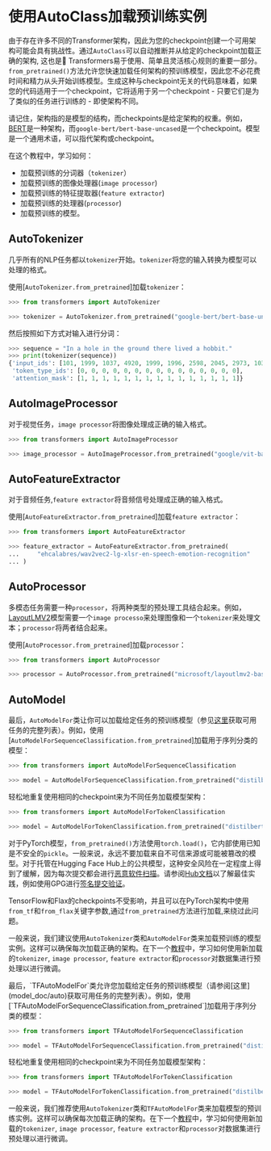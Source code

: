 <!--Copyright 2022 The HuggingFace Team. All rights reserved.

Licensed under the Apache License, Version 2.0 (the "License"); you may not use this file except in compliance with
the License. You may obtain a copy of the License at

http://www.apache.org/licenses/LICENSE-2.0

Unless required by applicable law or agreed to in writing, software distributed under the License is distributed on
an "AS IS" BASIS, WITHOUT WARRANTIES OR CONDITIONS OF ANY KIND, either express or implied. See the License for the
specific language governing permissions and limitations under the License.

⚠️ Note that this file is in Markdown but contain specific syntax for our doc-builder (similar to MDX) that may not be
rendered properly in your Markdown viewer.

-->

# 使用AutoClass加载预训练实例

由于存在许多不同的Transformer架构，因此为您的checkpoint创建一个可用架构可能会具有挑战性。通过`AutoClass`可以自动推断并从给定的checkpoint加载正确的架构, 这也是🤗 Transformers易于使用、简单且灵活核心规则的重要一部分。`from_pretrained()`方法允许您快速加载任何架构的预训练模型，因此您不必花费时间和精力从头开始训练模型。生成这种与checkpoint无关的代码意味着，如果您的代码适用于一个checkpoint，它将适用于另一个checkpoint - 只要它们是为了类似的任务进行训练的 - 即使架构不同。

<Tip>

请记住，架构指的是模型的结构，而checkpoints是给定架构的权重。例如，[BERT](https://hf-mirror.com/google-bert/bert-base-uncased)是一种架构，而`google-bert/bert-base-uncased`是一个checkpoint。模型是一个通用术语，可以指代架构或checkpoint。


</Tip>

在这个教程中，学习如何：

* 加载预训练的分词器（`tokenizer`）
* 加载预训练的图像处理器(`image processor`)
* 加载预训练的特征提取器(`feature extractor`)
* 加载预训练的处理器(`processor`)
* 加载预训练的模型。


## AutoTokenizer

几乎所有的NLP任务都以`tokenizer`开始。`tokenizer`将您的输入转换为模型可以处理的格式。

使用[`AutoTokenizer.from_pretrained`]加载`tokenizer`：

```py
>>> from transformers import AutoTokenizer

>>> tokenizer = AutoTokenizer.from_pretrained("google-bert/bert-base-uncased")
```

然后按照如下方式对输入进行分词：

```py
>>> sequence = "In a hole in the ground there lived a hobbit."
>>> print(tokenizer(sequence))
{'input_ids': [101, 1999, 1037, 4920, 1999, 1996, 2598, 2045, 2973, 1037, 7570, 10322, 4183, 1012, 102], 
 'token_type_ids': [0, 0, 0, 0, 0, 0, 0, 0, 0, 0, 0, 0, 0, 0, 0], 
 'attention_mask': [1, 1, 1, 1, 1, 1, 1, 1, 1, 1, 1, 1, 1, 1, 1]}
```

## AutoImageProcessor

对于视觉任务，`image processor`将图像处理成正确的输入格式。

```py
>>> from transformers import AutoImageProcessor

>>> image_processor = AutoImageProcessor.from_pretrained("google/vit-base-patch16-224")
```


## AutoFeatureExtractor

对于音频任务,`feature extractor`将音频信号处理成正确的输入格式。

使用[`AutoFeatureExtractor.from_pretrained`]加载`feature extractor`：

```py
>>> from transformers import AutoFeatureExtractor

>>> feature_extractor = AutoFeatureExtractor.from_pretrained(
...     "ehcalabres/wav2vec2-lg-xlsr-en-speech-emotion-recognition"
... )
```

## AutoProcessor

多模态任务需要一种`processor`，将两种类型的预处理工具结合起来。例如，[LayoutLMV2](model_doc/layoutlmv2)模型需要一个`image processo`来处理图像和一个`tokenizer`来处理文本；`processor`将两者结合起来。

使用[`AutoProcessor.from_pretrained`]加载`processor`：


```py
>>> from transformers import AutoProcessor

>>> processor = AutoProcessor.from_pretrained("microsoft/layoutlmv2-base-uncased")
```

## AutoModel

<frameworkcontent>
<pt>

最后，`AutoModelFor`类让你可以加载给定任务的预训练模型（参见[这里](model_doc/auto)获取可用任务的完整列表）。例如，使用[`AutoModelForSequenceClassification.from_pretrained`]加载用于序列分类的模型：

```py
>>> from transformers import AutoModelForSequenceClassification

>>> model = AutoModelForSequenceClassification.from_pretrained("distilbert/distilbert-base-uncased")
```

轻松地重复使用相同的checkpoint来为不同任务加载模型架构：


```py
>>> from transformers import AutoModelForTokenClassification

>>> model = AutoModelForTokenClassification.from_pretrained("distilbert/distilbert-base-uncased")
```

<Tip warning={true}>

对于PyTorch模型，`from_pretrained()`方法使用`torch.load()`，它内部使用已知是不安全的`pickle`。一般来说，永远不要加载来自不可信来源或可能被篡改的模型。对于托管在Hugging Face Hub上的公共模型，这种安全风险在一定程度上得到了缓解，因为每次提交都会进行[恶意软件扫描](https://hf-mirror.com/docs/hub/security-malware)。请参阅[Hub文档](https://hf-mirror.com/docs/hub/security)以了解最佳实践，例如使用GPG进行[签名提交验证](https://hf-mirror.com/docs/hub/security-gpg#signing-commits-with-gpg)。

TensorFlow和Flax的checkpoints不受影响，并且可以在PyTorch架构中使用`from_tf`和`from_flax`关键字参数,通过`from_pretrained`方法进行加载,来绕过此问题。

</Tip>

一般来说，我们建议使用`AutoTokenizer`类和`AutoModelFor`类来加载预训练的模型实例。这样可以确保每次加载正确的架构。在下一个[教程](preprocessing)中，学习如何使用新加载的`tokenizer`, `image processor`, `feature extractor`和`processor`对数据集进行预处理以进行微调。

</pt>
<tf>
最后，`TFAutoModelFor`类允许您加载给定任务的预训练模型（请参阅[这里](model_doc/auto)获取可用任务的完整列表）。例如，使用[`TFAutoModelForSequenceClassification.from_pretrained`]加载用于序列分类的模型：

```py
>>> from transformers import TFAutoModelForSequenceClassification

>>> model = TFAutoModelForSequenceClassification.from_pretrained("distilbert/distilbert-base-uncased")
```

轻松地重复使用相同的checkpoint来为不同任务加载模型架构：

```py
>>> from transformers import TFAutoModelForTokenClassification

>>> model = TFAutoModelForTokenClassification.from_pretrained("distilbert/distilbert-base-uncased")
```
一般来说，我们推荐使用`AutoTokenizer`类和`TFAutoModelFor`类来加载模型的预训练实例。这样可以确保每次加载正确的架构。在下一个[教程](preprocessing)中，学习如何使用新加载的`tokenizer`, `image processor`, `feature extractor`和`processor`对数据集进行预处理以进行微调。

</tf>
</frameworkcontent>

